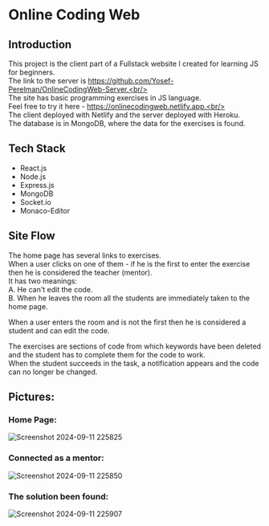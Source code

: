 # Online Coding Web
## Introduction
This project is the client part of a Fullstack website I created for learning JS for beginners.<br/>
The link to the server is https://github.com/Yosef-Perelman/OnlineCodingWeb-Server.<br/><br/>
The site has basic programming exercises in JS language.<br/>
Feel free to try it here - https://onlinecodingweb.netlify.app.<br/><br/>
The client deployed with Netlify and the server deployed with Heroku.<br/>
The database is in MongoDB, where the data for the exercises is found.<br/>

## Tech Stack
- React.js
- Node.js
- Express.js
- MongoDB
- Socket.io
- Monaco-Editor

## Site Flow
The home page has several links to exercises.<br/>
When a user clicks on one of them - if he is the first to enter the exercise then he is considered the teacher (mentor).<br/>
It has two meanings:<br/>
A. He can't edit the code.<br/>
B. When he leaves the room all the students are immediately taken to the home page.<br/>

When a user enters the room and is not the first then he is considered a student and can edit the code.<br/>


The exercises are 
sections of code from which keywords have been deleted and the student has to complete them for the code to work.<br/>
When the student succeeds in the task, a notification appears and the code can no longer be changed.<br/>

## Pictures:
### Home Page:
![Screenshot 2024-09-11 225825](https://github.com/user-attachments/assets/1182bbac-ae1e-4625-9619-4d37eec6e287)

### Connected as a mentor:
![Screenshot 2024-09-11 225850](https://github.com/user-attachments/assets/2a3f263a-9744-47e2-9223-b84a792b4b38)

### The solution been found:
![Screenshot 2024-09-11 225907](https://github.com/user-attachments/assets/5ba1aa1c-6b79-4eb3-a64e-f4039992ef8d)


